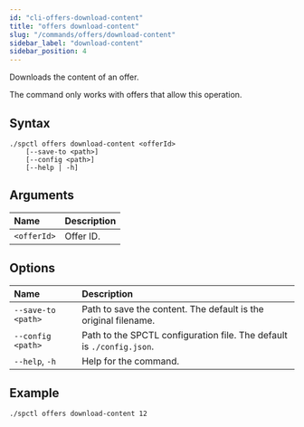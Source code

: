 ```yaml
---
id: "cli-offers-download-content"
title: "offers download-content"
slug: "/commands/offers/download-content"
sidebar_label: "download-content"
sidebar_position: 4
---
```


Downloads the content of an <a id="offer"><span className="dashed-underline">offer</span></a>.

The command only works with offers that allow this operation.

## Syntax

```
./spctl offers download-content <offerId>
    [--save-to <path>]
    [--config <path>]
    [--help | -h]
```

## Arguments

| **Name** | **Description** |
| :- | :- |
| `<offerId>` | Offer ID. |

## Options

| **Name** | **Description** |
| :- | :- |
| `--save-to <path>` | Path to save the content. The default is the original filename. |
| `--config <path>` | Path to the SPCTL configuration file. The default is `./config.json`. |
| `--help`, `-h` | Help for the command. |

## Example

```
./spctl offers download-content 12
```